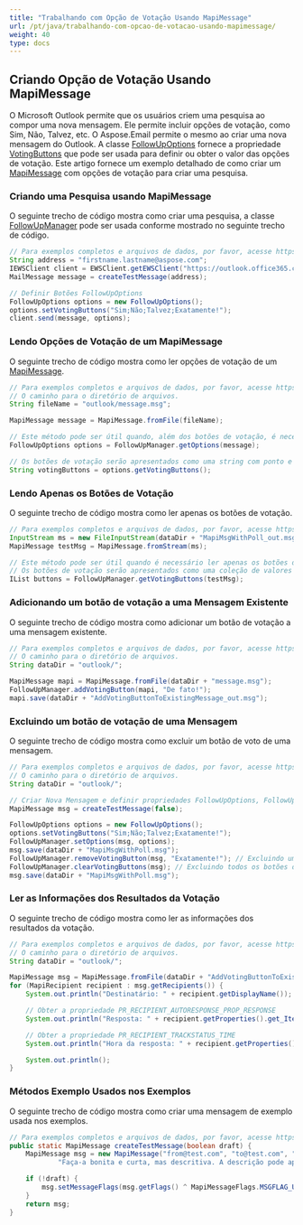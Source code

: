 ```yaml
---
title: "Trabalhando com Opção de Votação Usando MapiMessage"
url: /pt/java/trabalhando-com-opcao-de-votacao-usando-mapimessage/
weight: 40
type: docs
---
```



## **Criando Opção de Votação Usando MapiMessage**

O Microsoft Outlook permite que os usuários criem uma pesquisa ao compor uma nova mensagem. Ele permite incluir opções de votação, como Sim, Não, Talvez, etc. O Aspose.Email permite o mesmo ao criar uma nova mensagem do Outlook. A classe [FollowUpOptions](https://reference.aspose.com/email/java/com.aspose.email/followupoptions/) fornece a propriedade [VotingButtons](https://reference.aspose.com/email/java/com.aspose.email/followupoptions/#getVotingButtons--) que pode ser usada para definir ou obter o valor das opções de votação. Este artigo fornece um exemplo detalhado de como criar um [MapiMessage](https://reference.aspose.com/email/java/com.aspose.email/mapimessage/) com opções de votação para criar uma pesquisa.

### **Criando uma Pesquisa usando MapiMessage**

O seguinte trecho de código mostra como criar uma pesquisa, a classe [FollowUpManager](https://reference.aspose.com/email/java/com.aspose.email/followupmanager/) pode ser usada conforme mostrado no seguinte trecho de código.

~~~Java
// Para exemplos completos e arquivos de dados, por favor, acesse https://github.com/aspose-email/Aspose.Email-for-Java
String address = "firstname.lastname@aspose.com";
IEWSClient client = EWSClient.getEWSClient("https://outlook.office365.com/ews/exchange.asmx", "testUser", "pwd", "domain");
MailMessage message = createTestMessage(address);

// Definir Botões FollowUpOptions
FollowUpOptions options = new FollowUpOptions();
options.setVotingButtons("Sim;Não;Talvez;Exatamente!");
client.send(message, options);
~~~ 

### **Lendo Opções de Votação de um MapiMessage**

O seguinte trecho de código mostra como ler opções de votação de um [MapiMessage](https://reference.aspose.com/email/java/com.aspose.email/mapimessage/).

~~~Java
// Para exemplos completos e arquivos de dados, por favor, acesse https://github.com/aspose-email/Aspose.Email-for-Java
// O caminho para o diretório de arquivos.
String fileName = "outlook/message.msg";

MapiMessage message = MapiMessage.fromFile(fileName);

// Este método pode ser útil quando, além dos botões de votação, é necessário obter outros parâmetros (ex. uma categoria)
FollowUpOptions options = FollowUpManager.getOptions(message);

// Os botões de votação serão apresentados como uma string com ponto e vírgula como separador
String votingButtons = options.getVotingButtons();
~~~ 

### **Lendo Apenas os Botões de Votação**

O seguinte trecho de código mostra como ler apenas os botões de votação.

~~~Java
// Para exemplos completos e arquivos de dados, por favor, acesse https://github.com/aspose-email/Aspose.Email-for-Java
InputStream ms = new FileInputStream(dataDir + "MapiMsgWithPoll_out.msg");
MapiMessage testMsg = MapiMessage.fromStream(ms);

// Este método pode ser útil quando é necessário ler apenas os botões de votação
// Os botões de votação serão apresentados como uma coleção de valores de string
IList buttons = FollowUpManager.getVotingButtons(testMsg);
~~~ 

### **Adicionando um botão de votação a uma Mensagem Existente**

O seguinte trecho de código mostra como adicionar um botão de votação a uma mensagem existente.

~~~Java
// Para exemplos completos e arquivos de dados, por favor, acesse https://github.com/aspose-email/Aspose.Email-for-Java
// O caminho para o diretório de arquivos.
String dataDir = "outlook/";

MapiMessage mapi = MapiMessage.fromFile(dataDir + "message.msg");
FollowUpManager.addVotingButton(mapi, "De fato!");
mapi.save(dataDir + "AddVotingButtonToExistingMessage_out.msg");
~~~ 

### **Excluindo um botão de votação de uma Mensagem**

O seguinte trecho de código mostra como excluir um botão de voto de uma mensagem.

~~~Java
// Para exemplos completos e arquivos de dados, por favor, acesse https://github.com/aspose-email/Aspose.Email-for-Java
// O caminho para o diretório de arquivos.
String dataDir = "outlook/";

// Criar Nova Mensagem e definir propriedades FollowUpOptions, FollowUpManager
MapiMessage msg = createTestMessage(false);

FollowUpOptions options = new FollowUpOptions();
options.setVotingButtons("Sim;Não;Talvez;Exatamente!");
FollowUpManager.setOptions(msg, options);
msg.save(dataDir + "MapiMsgWithPoll.msg");
FollowUpManager.removeVotingButton(msg, "Exatamente!"); // Excluindo um único botão OU
FollowUpManager.clearVotingButtons(msg); // Excluindo todos os botões de um MapiMessage
msg.save(dataDir + "MapiMsgWithPoll.msg");
~~~ 

### **Ler as Informações dos Resultados da Votação**

O seguinte trecho de código mostra como ler as informações dos resultados da votação.

~~~Java
// Para exemplos completos e arquivos de dados, por favor, acesse https://github.com/aspose-email/Aspose.Email-for-Java
// O caminho para o diretório de arquivos.
String dataDir = "outlook/";

MapiMessage msg = MapiMessage.fromFile(dataDir + "AddVotingButtonToExistingMessage.msg");
for (MapiRecipient recipient : msg.getRecipients()) {
    System.out.println("Destinatário: " + recipient.getDisplayName());

    // Obter a propriedade PR_RECIPIENT_AUTORESPONSE_PROP_RESPONSE
    System.out.println("Resposta: " + recipient.getProperties().get_Item(MapiPropertyTag.PR_RECIPIENT_AUTORESPONSE_PROP_RESPONSE).getString());

    // Obter a propriedade PR_RECIPIENT_TRACKSTATUS_TIME
    System.out.println("Hora da resposta: " + recipient.getProperties().get_Item(MapiPropertyTag.PR_RECIPIENT_TRACKSTATUS_TIME).getDateTime());

    System.out.println();
}
~~~ 

### **Métodos Exemplo Usados nos Exemplos**

O seguinte trecho de código mostra como criar uma mensagem de exemplo usada nos exemplos.

~~~Java
// Para exemplos completos e arquivos de dados, por favor, acesse https://github.com/aspose-email/Aspose.Email-for-Java
public static MapiMessage createTestMessage(boolean draft) {
    MapiMessage msg = new MapiMessage("from@test.com", "to@test.com", "Mensagem marcada",
            "Faça-a bonita e curta, mas descritiva. A descrição pode aparecer nas páginas de resultados de busca de mecanismos de busca...");

    if (!draft) {
        msg.setMessageFlags(msg.getFlags() ^ MapiMessageFlags.MSGFLAG_UNSENT);
    }
    return msg;
}
~~~